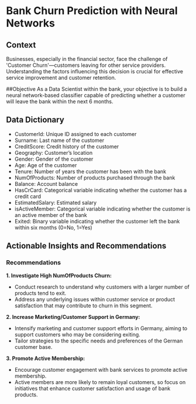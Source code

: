 # Bank Churn Prediction with Neural Networks

## Context
Businesses, especially in the financial sector, face the challenge of 'Customer Churn'—customers leaving for other service providers. Understanding the factors influencing this decision is crucial for effective service improvement and customer retention.

##Objective
As a Data Scientist within the bank, your objective is to build a neural network-based classifier capable of predicting whether a customer will leave the bank within the next 6 months.

## Data Dictionary

* CustomerId: Unique ID assigned to each customer
* Surname: Last name of the customer
* CreditScore: Credit history of the customer
* Geography: Customer’s location
* Gender: Gender of the customer
* Age: Age of the customer
* Tenure: Number of years the customer has been with the bank
* NumOfProducts: Number of products purchased through the bank
* Balance: Account balance
* HasCrCard: Categorical variable indicating whether the customer has a credit card
* EstimatedSalary: Estimated salary
* isActiveMember: Categorical variable indicating whether the customer is an active member of the bank
* Exited: Binary variable indicating whether the customer left the bank within six months (0=No, 1=Yes)

## Actionable Insights and Recommendations

### Recommendations
**1. Investigate High NumOfProducts Churn:**
* Conduct research to understand why customers with a larger number of products tend to exit.
* Address any underlying issues within customer service or product satisfaction that may contribute to churn in this segment.
  
**2. Increase Marketing/Customer Support in Germany:**
* Intensify marketing and customer support efforts in Germany, aiming to support customers who may be considering exiting.
* Tailor strategies to the specific needs and preferences of the German customer base.

**3. Promote Active Membership:**
* Encourage customer engagement with bank services to promote active membership.
* Active members are more likely to remain loyal customers, so focus on initiatives that enhance customer satisfaction and usage of bank products.
